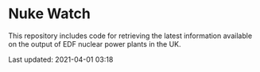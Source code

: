 # Nuke Watch

This repository includes code for retrieving the latest information available on the output of EDF nuclear power plants in the UK.

Last updated: 2021-04-01 03:18